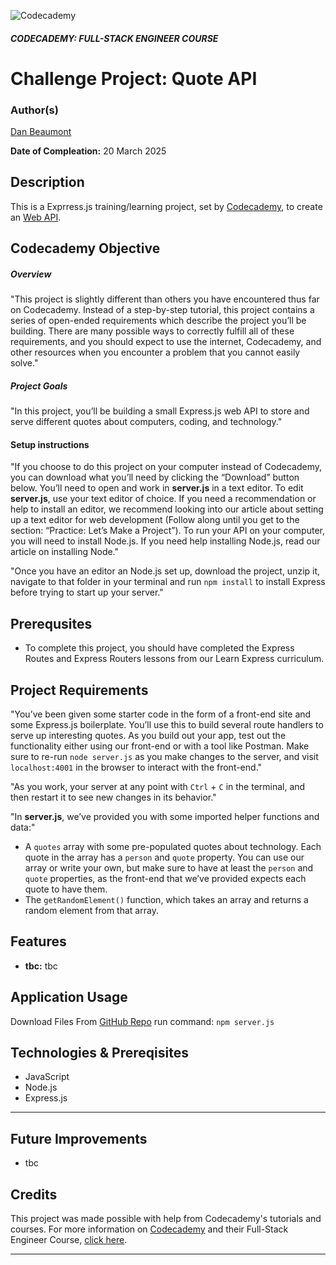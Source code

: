 ![Codecademy](https://www.codecademy.com/favicon.ico)

##### CODECADEMY: FULL-STACK ENGINEER COURSE

Challenge Project: Quote API
=================================================

### Author(s)
[Dan Beaumont](https://github.com/BeaumontDan)

**Date of Compleation:** 20 March 2025

## Description

This is a Exprress.js training/learning project, set by [Codecademy][codecademy], to create an [Web API][QuoteAPIProject].

## Codecademy Objective

##### Overview

"This project is slightly different than others you have encountered thus far on Codecademy. Instead of a step-by-step tutorial, this project contains a series of open-ended requirements which describe the project you’ll be building. There are many possible ways to correctly fulfill all of these requirements, and you should expect to use the internet, Codecademy, and other resources when you encounter a problem that you cannot easily solve."

##### Project Goals

"In this project, you’ll be building a small Express.js web API to store and serve different quotes about computers, coding, and technology."

#### Setup instructions

"If you choose to do this project on your computer instead of Codecademy, you can download what you’ll need by clicking the “Download” button below. You’ll need to open and work in **server.js** in a text editor. To edit **server.js**, use your text editor of choice. If you need a recommendation or help to install an editor, we recommend looking into our article about setting up a text editor for web development (Follow along until you get to the section: “Practice: Let’s Make a Project”). To run your API on your computer, you will need to install Node.js. If you need help installing Node.js, read our article on installing Node."

"Once you have an editor an Node.js set up, download the project, unzip it, navigate to that folder in your terminal and run ```npm install``` to install Express before trying to start up your server."

## Prerequsites

* To complete this project, you should have completed the Express Routes and Express Routers lessons from our Learn Express curriculum.

## Project Requirements

"You’ve been given some starter code in the form of a front-end site and some Express.js boilerplate. You’ll use this to build several route handlers to serve up interesting quotes. As you build out your app, test out the functionality either using our front-end or with a tool like Postman. Make sure to re-run ```node server.js``` as you make changes to the server, and visit ```localhost:4001``` in the browser to interact with the front-end."

"As you work, your server at any point with ```Ctrl``` + ```C``` in the terminal, and then restart it to see new changes in its behavior."

"In **server.js**, we’ve provided you with some imported helper functions and data:"
* A ```quotes``` array with some pre-populated quotes about technology. Each quote in the array has a ```person``` and ```quote``` property. You can use our array or write your own, but make sure to have at least the ```person``` and ```quote``` properties, as the front-end that we’ve provided expects each quote to have them.
* The ```getRandomElement()``` function, which takes an array and returns a random element from that array.

## Features

* **tbc:** tbc

## Application Usage

Download Files From [GitHub Repo][GitHubRepo] run command:
```npm server.js```

## Technologies & Prereqisites

* JavaScript
* Node.js
* Express.js

--------------------------------------------------------------------------------------------

## Future Improvements

* tbc

## Credits

This project was made possible with help from Codecademy's tutorials and courses. For more information on [Codecademy][codecademy] and their Full-Stack Engineer Course, [click here][fullstackcourse].

[codecademy]: https://www.codecademy.com/
[fullstackcourse]: https://www.codecademy.com/learn/paths/full-stack-engineer-career-path
[GitHubRepo]: https://github.com/BeaumontDan/quote-api
[QuoteAPIProject]: https://www.codecademy.com/paths/full-stack-engineer-career-path/tracks/fscp-22-build-a-back-end-with-express-js/modules/wdcp-22-challenge-project-quote-api/projects/quote-api

--------------------------------------------------------------------------------------------
